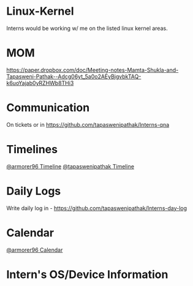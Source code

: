 # Linux-Kernel

Interns would be working w/ me on the listed linux kernel areas.

# MOM

https://paper.dropbox.com/doc/Meeting-notes-Mamta-Shukla-and-Tapasweni-Pathak--Adcg06yt_5a0o2AEyBjgvbkTAQ-k6uoYajab0yRZHWb8THi3

# Communication

On tickets or in https://github.com/tapaswenipathak/Interns-qna

# Timelines

[@armorer96 Timeline]() [@tapaswenipathak Timeline]()


# Daily Logs

Write daily log in - https://github.com/tapaswenipathak/Interns-day-log


# Calendar

[@armorer96 Calendar](https://calendly.com/mamtashukla/30min)

# Intern's OS/Device Information
